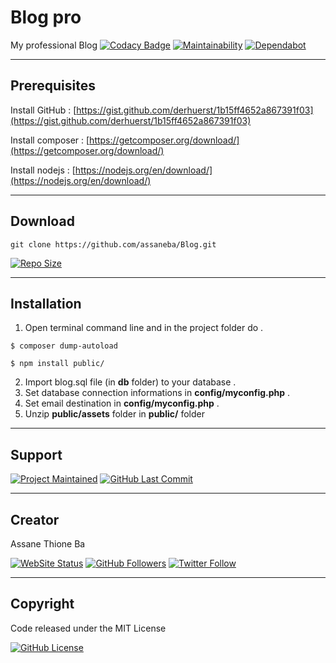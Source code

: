 # Blog pro

My professional Blog 
[![Codacy Badge](https://api.codacy.com/project/badge/Grade/19425662d367437c902476ba2cfa85c8)](https://app.codacy.com/app/assaneba/Blog?utm_source=github.com&utm_medium=referral&utm_content=assaneba/Blog&utm_campaign=Badge_Grade_Dashboard)
[![Maintainability](https://api.codeclimate.com/v1/badges/1cfb059d7a6858a6490a/maintainability)](https://codeclimate.com/github/assaneba/Blog/maintainability)
[![Dependabot](https://badgen.net/dependabot/dependabot/dependabot-core/?icon=dependabot)](https://github.com/assaneba/Blog/graphs/contributors)

---

## Prerequisites

Install GitHub  : [https://gist.github.com/derhuerst/1b15ff4652a867391f03](https://gist.github.com/derhuerst/1b15ff4652a867391f03)

Install composer : [https://getcomposer.org/download/](https://getcomposer.org/download/)

Install nodejs : [https://nodejs.org/en/download/](https://nodejs.org/en/download/)

---

## Download

`git clone https://github.com/assaneba/Blog.git`  
  
[![Repo Size](https://img.shields.io/github/repo-size/assaneba/Blog.svg?label=Repo+Size)](https://github.com/assaneba/Blog/tree/master)

---

## Installation

1.  Open terminal command line and in the project folder do . 

`$ composer dump-autoload` 

`$ npm install public/` 

2.  Import blog.sql file (in **db** folder) to your database .  
3.  Set database connection informations in **config/myconfig.php** . 
4.  Set email destination in **config/myconfig.php** . 
5.  Unzip **public/assets** folder in **public/** folder

---

## Support

[![Project Maintained](https://img.shields.io/maintenance/yes/2019.svg?label=Maintained)](https://github.com/assaneba/Blog)
[![GitHub Last Commit](https://img.shields.io/github/last-commit/assaneba/Blog.svg?label=Last+Commit)](https://github.com/philippebeck/portfolio/commits/master)

---

## Creator

Assane Thione Ba

[![WebSite Status](https://img.shields.io/website-up-down-green-red/https/philippebeck.net.svg?label=https://assaneba.com)](https://assaneba.com)
[![GitHub Followers](https://img.shields.io/github/followers/assaneba.svg?label=GitHub+:+assaneba+|+Followers)](https://github.com/assaneba)
[![Twitter Follow](https://badgen.net/twitter/follow/assanetba)](https://twitter.com/assanetba)

---

## Copyright

Code released under the MIT License

[![GitHub License](https://img.shields.io/github/license/assaneba/Blog.svg?label=License)](https://github.com/assaneba/Blog/blob/master/LICENSE)
